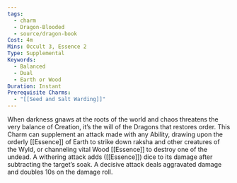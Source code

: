 ```yaml
---
tags:
  - charm
  - Dragon-Blooded
  - source/dragon-book
Cost: 4m
Mins: Occult 3, Essence 2
Type: Supplemental
Keywords:
  - Balanced
  - Dual
  - Earth or Wood
Duration: Instant
Prerequisite Charms:
  - "[[Seed and Salt Warding]]"
---
```

When darkness gnaws at the roots of the world and chaos threatens the very balance of Creation, it’s the will of the Dragons that restores order. This Charm can supplement an attack made with any Ability, drawing upon the orderly [[Essence]] of Earth to strike down raksha and other creatures of the Wyld, or channeling vital Wood [[Essence]] to destroy one of the undead. A withering attack adds ([[Essence]]) dice to its damage after subtracting the target’s soak. A decisive attack deals aggravated damage and doubles 10s on the damage roll.